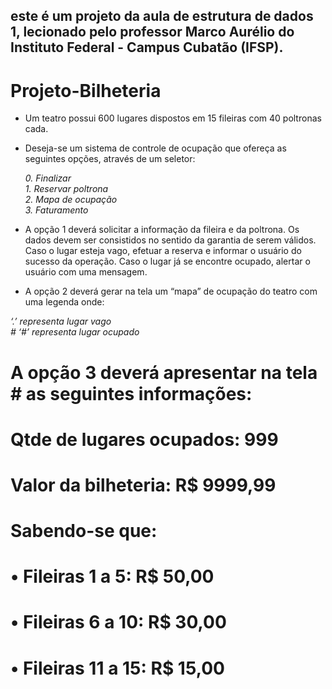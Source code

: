 ## este é um projeto da aula de estrutura de dados 1, lecionado pelo professor Marco Aurélio do Instituto Federal - Campus Cubatão (IFSP).

# Projeto-Bilheteria

- Um teatro possui 600 lugares dispostos em 15 fileiras com 40 poltronas cada.

- Deseja-se um sistema de controle de ocupação que ofereça as seguintes opções, através de um seletor:

  <i>0.	Finalizar</i><br>
  <i>1.	Reservar poltrona</i><br>
  <i>2.	Mapa de ocupação</i><br>
  <i>3.	Faturamento</i><br>

- A opção 1 deverá solicitar a informação da fileira e da poltrona. Os dados devem ser consistidos no sentido da garantia de serem válidos. Caso o lugar esteja vago, efetuar a reserva e informar o usuário do sucesso da operação. Caso o lugar já se encontre ocupado, alertar o usuário com uma mensagem.

- A opção 2 deverá gerar na tela um “mapa” de ocupação do teatro com uma legenda onde:

<i> ‘.’ representa lugar vago</i><br>
<i> # ‘#’ representa lugar ocupado</i><br>

# A opção 3 deverá apresentar na tela # as seguintes informações:

# Qtde de lugares ocupados: 	999
# Valor da bilheteria: 		R$ 9999,99

# Sabendo-se que:

# •	Fileiras 1 a 5:		R$ 50,00
# •	Fileiras 6 a 10:	R$ 30,00
# •	Fileiras 11 a 15:	R$ 15,00
